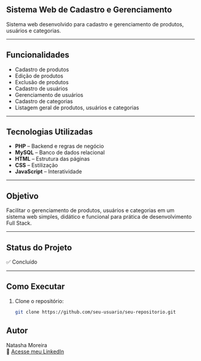 ## Sistema Web de Cadastro e Gerenciamento

Sistema web desenvolvido para cadastro e gerenciamento de produtos, usuários e categorias.

---

## Funcionalidades

- Cadastro de produtos
- Edição de produtos
- Exclusão de produtos
- Cadastro de usuários
- Gerenciamento de usuários
- Cadastro de categorias
- Listagem geral de produtos, usuários e categorias

---

## Tecnologias Utilizadas

- **PHP** – Backend e regras de negócio
- **MySQL** – Banco de dados relacional
- **HTML** – Estrutura das páginas
- **CSS** – Estilização
- **JavaScript** – Interatividade

---

## Objetivo

Facilitar o gerenciamento de produtos, usuários e categorias em um sistema web simples, didático e funcional para prática de desenvolvimento Full Stack.

---

## Status do Projeto

✅ Concluído  


---

## Como Executar

1. Clone o repositório:
   ```bash
   git clone https://github.com/seu-usuario/seu-repositorio.git


## Autor
Natasha Moreira  
🔗 [Acesse meu LinkedIn](https://www.linkedin.com)

